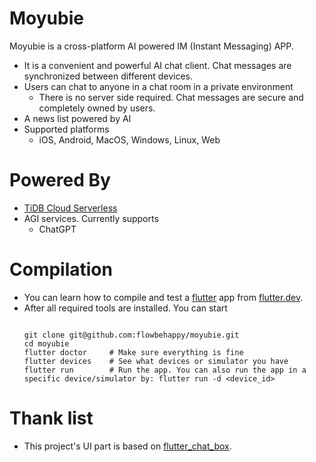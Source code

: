 Moyubie
====

Moyubie is a cross-platform AI powered IM (Instant Messaging) APP.

* It is a convenient and powerful AI chat client. Chat messages are synchronized between different devices.
* Users can chat to anyone in a chat room in a private environment
  * There is no server side required. Chat messages are secure and completely owned by users.
* A news list powered by AI
* Supported platforms
  * iOS, Android, MacOS, Windows, Linux, Web

Powered By
====
* [TiDB Cloud Serverless](https://tidbcloud.com/free-trial)
* AGI services. Currently supports
  * ChatGPT

Compilation
====
* You can learn how to compile and test a [flutter](https://flutter.dev) app from [flutter.dev](https://flutter.dev/).
* After all required tools are installed. You can start
  ```
  
  git clone git@github.com:flowbehappy/moyubie.git
  cd moyubie
  flutter doctor     # Make sure everything is fine
  flutter devices    # See what devices or simulator you have
  flutter run        # Run the app. You can also run the app in a specific device/simulator by: flutter run -d <device_id>
  ```

Thank list
====
* This project's UI part is based on [flutter_chat_box](https://github.com/bravekingzhang/flutter_chat_box). 

